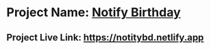 # Project Name: [Notify Birthday](https://notitybd.netlify.app)

## Project Live Link: https://notitybd.netlify.app
